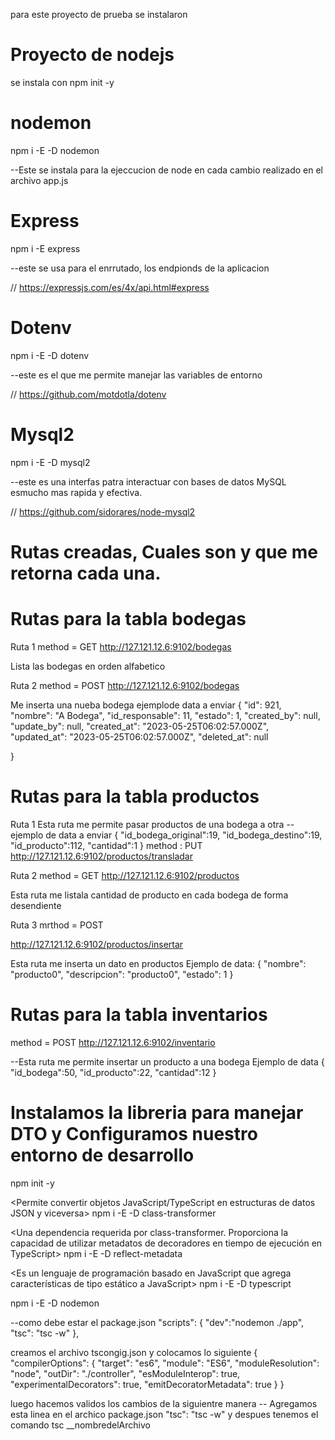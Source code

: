 para este proyecto de prueba se instalaron 
# Proyecto de nodejs
se instala con npm init -y


# nodemon
npm i -E -D nodemon

--Este se instala para la ejeccucion de node en cada cambio realizado en el archivo app.js

# Express
npm i -E express

--este se usa para el enrrutado, los endpionds de la aplicacion

// https://expressjs.com/es/4x/api.html#express

# Dotenv

npm i -E -D dotenv

--este es el que me permite manejar las variables de entorno

// https://github.com/motdotla/dotenv

# Mysql2
npm i -E -D mysql2

--este es una interfas patra interactuar con bases de datos MySQL esmucho mas rapida y efectiva.

// https://github.com/sidorares/node-mysql2

# Rutas creadas, Cuales son y que me retorna cada una.

# Rutas para la tabla bodegas 

Ruta 1 
method = GET
http://127.121.12.6:9102/bodegas

Lista las bodegas en orden alfabetico

Ruta 2
method = POST
http://127.121.12.6:9102/bodegas

Me inserta una nueba bodega 
ejemplode data a enviar
{
    "id": 921,
    "nombre": "A Bodega",
    "id_responsable": 11,
    "estado": 1,
    "created_by": null,
    "update_by": null,
    "created_at": "2023-05-25T06:02:57.000Z",
    "updated_at": "2023-05-25T06:02:57.000Z",
    "deleted_at": null
    
}



# Rutas para la tabla productos

Ruta 1
Esta ruta me permite pasar productos de una bodega a otra 
--ejemplo de data  a enviar
{
    "id_bodega_original":19,
    "id_bodega_destino":19,
    "id_producto":112,
    "cantidad":1
}
method : PUT
http://127.121.12.6:9102/productos/transladar

Ruta 2
method = GET
http://127.121.12.6:9102/productos

Esta ruta me listala cantidad de producto en cada bodega de forma desendiente

Ruta 3
mrthod = POST

http://127.121.12.6:9102/productos/insertar

Esta ruta me inserta un dato en productos
Ejemplo de data:
{
    "nombre": "producto0",
    "descripcion": "producto0",
    "estado": 1
}




# Rutas para la tabla inventarios 


method = POST
http://127.121.12.6:9102/inventario

--Esta ruta me permite insertar un producto a una bodega
Ejemplo de data
{
    "id_bodega":50,
    "id_producto":22,
    "cantidad":12
}



# Instalamos la libreria para manejar DTO y Configuramos nuestro entorno de desarrollo

npm init -y

<Permite convertir objetos JavaScript/TypeScript en estructuras de datos JSON y viceversa>
npm i -E -D class-transformer

<Una dependencia requerida por class-transformer. Proporciona la capacidad de utilizar metadatos de decoradores en tiempo de ejecución en TypeScript>
npm i -E -D reflect-metadata

<Es un lenguaje de programación basado en JavaScript que agrega características de tipo estático a JavaScript>
npm i -E -D typescript

<Esta libreria es para ejecutar los cambios en el servidor en tiempo real>
npm i -E -D nodemon

--como debe estar el package.json
  "scripts": {
    "dev":"nodemon ./app",
    "tsc": "tsc -w"
  },

creamos el archivo tscongig.json y colocamos lo siguiente
{
    "compilerOptions": {
        "target": "es6", 
        "module": "ES6", 
        "moduleResolution": "node",
        "outDir": "./controller", 
        "esModuleInterop": true,
        "experimentalDecorators": true,
        "emitDecoratorMetadata": true
    }
}

luego hacemos validos los cambios de la siguientre manera
-- Agregamos esta linea en el archico package.json
    "tsc": "tsc -w"
y despues tenemos el comando tsc __nombredelArchivo